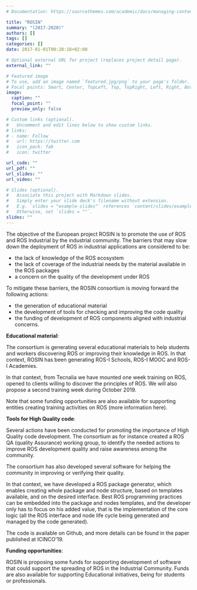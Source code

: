 ```yaml
---
# Documentation: https://sourcethemes.com/academic/docs/managing-content/

title: "ROSIN"
summary: "(2017-2020)"
authors: []
tags: []
categories: []
date: 2017-01-01T00:28:18+02:00

# Optional external URL for project (replaces project detail page).
external_link: ""

# Featured image
# To use, add an image named `featured.jpg/png` to your page's folder.
# Focal points: Smart, Center, TopLeft, Top, TopRight, Left, Right, BottomLeft, Bottom, BottomRight.
image:
  caption: ""
  focal_point: ""
  preview_only: false

# Custom links (optional).
#   Uncomment and edit lines below to show custom links.
# links:
# - name: Follow
#   url: https://twitter.com
#   icon_pack: fab
#   icon: twitter

url_code: ""
url_pdf: ""
url_slides: ""
url_video: ""

# Slides (optional).
#   Associate this project with Markdown slides.
#   Simply enter your slide deck's filename without extension.
#   E.g. `slides = "example-slides"` references `content/slides/example-slides.md`.
#   Otherwise, set `slides = ""`.
slides: ""
---
```


The objective of the European project ROSIN is to promote the use of ROS and ROS Industrial by the industrial community.
The barriers that may slow down the deployment of ROS in industrial applications are considered to be:

* the lack of knowledge of the ROS ecosystem
* the lack of coverage of the industrial needs by the material available in the ROS packages
* a concern on the quality of the development under ROS

To mitigate these barriers, the ROSIN consortium is moving forward the following actions:

* the generation of educational material
* the development of tools for checking and improving the code quality
* the funding of development of ROS components aligned with industrial concerns.

**Educational material**:

The consortium is generating several educational materials to help students and workers discovering ROS or improving their knowledge in ROS.
In that context, ROSIN has been generating ROS-I Schools, ROS-I MOOC and ROS-I Academies.

In that context, from Tecnalia we have mounted one week training on ROS, opened to clients willing to discover the principles of ROS.
We will also propose a second training week during October 2019.

Note that some funding opportunities are also available for supporting entities creating training activities on ROS (more information here).

**Tools for High Quality code**:

Several actions have been conducted for promoting the importance of High Quality code development.
The consortium as for instance created a ROS QA (quality Assurance) working group, to identify the needed actions to improve ROS development quality and raise awareness among the community.

The consortium has also developed several software for helping the community in improving or verifying their quality.

In that context, we have developed a ROS package generator, which enables creating whole package and node structure, based on templates available, and on the desired interface.
Best ROS programming practices can be embedded into the package and nodes templates, and the developer only has to focus on his added value, that is the implementation of the core logic (all the ROS interface and node life cycle being generated and managed by the code generated).

The code is available on Github, and more details can be found in the paper published at ICINCO'19.

**Funding opportunities**:

ROSIN is proposing some funds for supporting development of software that could support the spreading of ROS in the Industrial Community.
Funds are also available for supporting Educational initiatives, being for students or professionals.
